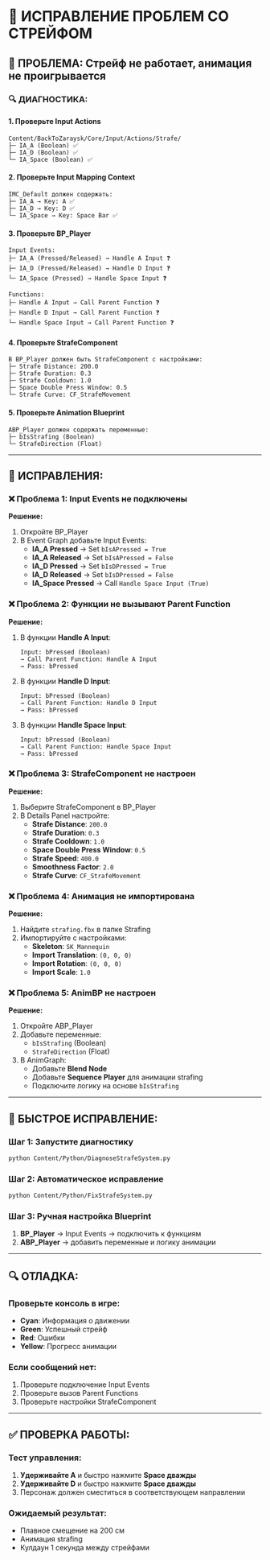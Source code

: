 # 🔧 ИСПРАВЛЕНИЕ ПРОБЛЕМ СО СТРЕЙФОМ

## 🚨 **ПРОБЛЕМА: Стрейф не работает, анимация не проигрывается**

### 🔍 **ДИАГНОСТИКА:**

#### 1. Проверьте Input Actions
```
Content/BackToZaraysk/Core/Input/Actions/Strafe/
├─ IA_A (Boolean) ✅
├─ IA_D (Boolean) ✅
└─ IA_Space (Boolean) ✅
```

#### 2. Проверьте Input Mapping Context
```
IMC_Default должен содержать:
├─ IA_A → Key: A ✅
├─ IA_D → Key: D ✅
└─ IA_Space → Key: Space Bar ✅
```

#### 3. Проверьте BP_Player
```
Input Events:
├─ IA_A (Pressed/Released) → Handle A Input ❓
├─ IA_D (Pressed/Released) → Handle D Input ❓
└─ IA_Space (Pressed) → Handle Space Input ❓

Functions:
├─ Handle A Input → Call Parent Function ❓
├─ Handle D Input → Call Parent Function ❓
└─ Handle Space Input → Call Parent Function ❓
```

#### 4. Проверьте StrafeComponent
```
В BP_Player должен быть StrafeComponent с настройками:
├─ Strafe Distance: 200.0
├─ Strafe Duration: 0.3
├─ Strafe Cooldown: 1.0
├─ Space Double Press Window: 0.5
└─ Strafe Curve: CF_StrafeMovement
```

#### 5. Проверьте Animation Blueprint
```
ABP_Player должен содержать переменные:
├─ bIsStrafing (Boolean)
└─ StrafeDirection (Float)
```

---

## 🔧 **ИСПРАВЛЕНИЯ:**

### ❌ **Проблема 1: Input Events не подключены**

**Решение:**
1. Откройте BP_Player
2. В Event Graph добавьте Input Events:
   - **IA_A Pressed** → Set `bIsAPressed = True`
   - **IA_A Released** → Set `bIsAPressed = False`
   - **IA_D Pressed** → Set `bIsDPressed = True`
   - **IA_D Released** → Set `bIsDPressed = False`
   - **IA_Space Pressed** → Call `Handle Space Input (True)`

### ❌ **Проблема 2: Функции не вызывают Parent Function**

**Решение:**
1. В функции **Handle A Input**:
   ```
   Input: bPressed (Boolean)
   → Call Parent Function: Handle A Input
   → Pass: bPressed
   ```

2. В функции **Handle D Input**:
   ```
   Input: bPressed (Boolean)
   → Call Parent Function: Handle D Input
   → Pass: bPressed
   ```

3. В функции **Handle Space Input**:
   ```
   Input: bPressed (Boolean)
   → Call Parent Function: Handle Space Input
   → Pass: bPressed
   ```

### ❌ **Проблема 3: StrafeComponent не настроен**

**Решение:**
1. Выберите StrafeComponent в BP_Player
2. В Details Panel настройте:
   - **Strafe Distance**: `200.0`
   - **Strafe Duration**: `0.3`
   - **Strafe Cooldown**: `1.0`
   - **Space Double Press Window**: `0.5`
   - **Strafe Speed**: `400.0`
   - **Smoothness Factor**: `2.0`
   - **Strafe Curve**: `CF_StrafeMovement`

### ❌ **Проблема 4: Анимация не импортирована**

**Решение:**
1. Найдите `strafing.fbx` в папке Strafing
2. Импортируйте с настройками:
   - **Skeleton**: `SK_Mannequin`
   - **Import Translation**: `(0, 0, 0)`
   - **Import Rotation**: `(0, 0, 0)`
   - **Import Scale**: `1.0`

### ❌ **Проблема 5: AnimBP не настроен**

**Решение:**
1. Откройте ABP_Player
2. Добавьте переменные:
   - `bIsStrafing` (Boolean)
   - `StrafeDirection` (Float)
3. В AnimGraph:
   - Добавьте **Blend Node**
   - Добавьте **Sequence Player** для анимации strafing
   - Подключите логику на основе `bIsStrafing`

---

## 🎯 **БЫСТРОЕ ИСПРАВЛЕНИЕ:**

### Шаг 1: Запустите диагностику
```bash
python Content/Python/DiagnoseStrafeSystem.py
```

### Шаг 2: Автоматическое исправление
```bash
python Content/Python/FixStrafeSystem.py
```

### Шаг 3: Ручная настройка Blueprint
1. **BP_Player** → Input Events → подключить к функциям
2. **ABP_Player** → добавить переменные и логику анимации

---

## 🔍 **ОТЛАДКА:**

### Проверьте консоль в игре:
- **Cyan**: Информация о движении
- **Green**: Успешный стрейф
- **Red**: Ошибки
- **Yellow**: Прогресс анимации

### Если сообщений нет:
1. Проверьте подключение Input Events
2. Проверьте вызов Parent Functions
3. Проверьте настройки StrafeComponent

---

## ✅ **ПРОВЕРКА РАБОТЫ:**

### Тест управления:
1. **Удерживайте A** и быстро нажмите **Space дважды**
2. **Удерживайте D** и быстро нажмите **Space дважды**
3. Персонаж должен сместиться в соответствующем направлении

### Ожидаемый результат:
- Плавное смещение на 200 см
- Анимация strafing
- Кулдаун 1 секунда между стрейфами


